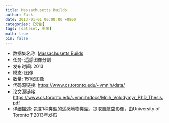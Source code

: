 ```yaml
---
title: Massachusetts Builds
author: Zack
date: 2013-01-01 00:00:00 +0800
categories: [分割]
tags: [dataset, 图像]
math: true
pin: false
---
```

- 数据集名称: [Massachusetts Builds](https://www.cs.toronto.edu/~vmnih/data/)
- 任务: 遥感图像分割
- 发布时间: 2013
- 模态: 图像
- 数量: 151张图像
- 代码源链接: https://www.cs.toronto.edu/~vmnih/data/
- 论文源链接: https://www.cs.toronto.edu/~vmnih/docs/Mnih_Volodymyr_PhD_Thesis.pdf
- 详细描述: 包含1种类型的遥感地物类型，提取自航空影像，由University of Toronto于2013年发布
